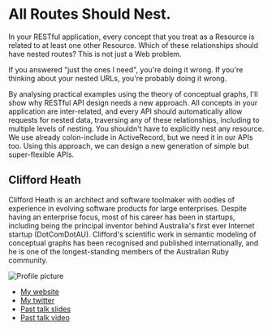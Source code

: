# All Routes Should Nest.

In your RESTful application, every concept that you treat as a Resource
is related to at least one other Resource. Which of these relationships
should have nested routes? This is not just a Web problem.

If you answered "just the ones I need", you're doing it wrong.
If you're thinking about your nested URLs, you're probably doing it wrong.

By analysing practical examples using the theory of conceptual graphs,
I'll show why RESTful API design needs a new approach. All concepts in
your application are inter-related, and every API should automatically
allow requests for nested data, traversing any of these relationships,
including to multiple levels of nesting.  You shouldn't have to explicitly
nest any resource. We use already colon-include in ActiveRecord, but we
need it in our APIs too. Using this approach, we can design a new
generation of simple but super-flexible APIs.

## Clifford Heath

Clifford Heath is an architect and software toolmaker with oodles
of experience in evolving software products for large enterprises.
Despite having an enterprise focus, most of his career has been in
startups, including being the principal inventor behind Australia's
first ever Internet startup (DotComDotAU). Clifford's scientific
work in semantic modeling of conceptual graphs has been recognised
and published internationally, and he is one of the longest-standing
members of the Australian Ruby community.

![Profile picture](https://raw.github.com/cjheath/rubyconfau-2014-cfp/master/all_routes_should_nest/profile_picture.jpg)

- [My website](http://dataconstellation.com)
- [My twitter](https://twitter.com/cliffordheath)
- [Past talk slides](http://dataconstellation.com/ActiveFacts/CQL%20Slides%202009.pdf)
- [Past talk video](http://dataconstellation.com/screencasts/CQL.shtml)
